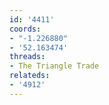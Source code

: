 ```yaml
---
id: '4411'
coords:
- "-1.226880"
- '52.163474'
threads:
- The Triangle Trade
relateds:
- '4912'
---
```

